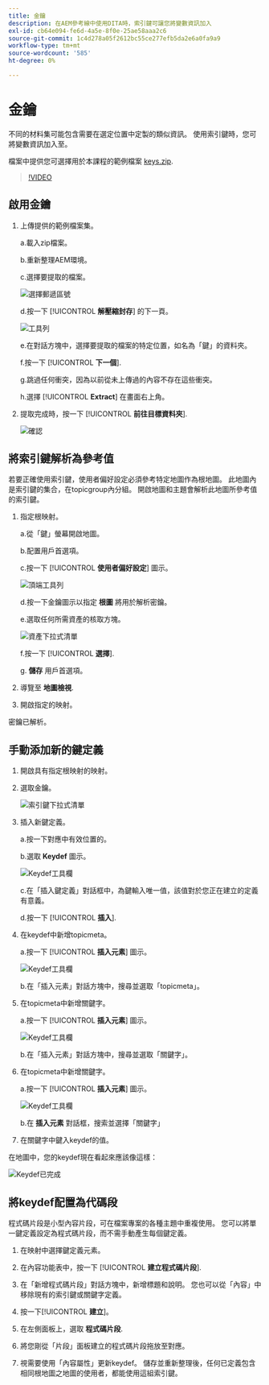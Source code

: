 ```yaml
---
title: 金鑰
description: 在AEM參考線中使用DITA時，索引鍵可讓您將變數資訊加入
exl-id: cb64e094-fe6d-4a5e-8f0e-25ae58aaa2c6
source-git-commit: 1c4d278a05f2612bc55ce277efb5da2e6a0fa9a9
workflow-type: tm+mt
source-wordcount: '585'
ht-degree: 0%

---
```


# 金鑰

不同的材料集可能包含需要在選定位置中定製的類似資訊。 使用索引鍵時，您可將變數資訊加入至。

檔案中提供您可選擇用於本課程的範例檔案 [keys.zip](assets/keys.zip).

>[!VIDEO](https://video.tv.adobe.com/v/342756?quality=12&learn=on)

## 啟用金鑰

1. 上傳提供的範例檔案集。

   a.載入zip檔案。

   b.重新整理AEM環境。

   c.選擇要提取的檔案。

   ![選擇郵遞區號](images/lesson-9/select-zip.png)

   d.按一下 [!UICONTROL **解壓縮封存**] 的下一頁。

   ![工具列](images/lesson-9/extract-archive.png)

   e.在對話方塊中，選擇要提取的檔案的特定位置，如名為「鍵」的資料夾。

   f.按一下 [!UICONTROL **下一個**].

   g.跳過任何衝突，因為以前從未上傳過的內容不存在這些衝突。

   h.選擇 [!UICONTROL **Extract**] 在畫面右上角。

2. 提取完成時，按一下 [!UICONTROL **前往目標資料夾**].

   ![確認](images/lesson-9/go-to-target.png)

## 將索引鍵解析為參考值

若要正確使用索引鍵，使用者偏好設定必須參考特定地圖作為根地圖。 此地圖內是索引鍵的集合，在topicgroup內分組。 開啟地圖和主題會解析此地圖所參考值的索引鍵。

1. 指定根映射。

   a.從「鍵」螢幕開啟地圖。

   b.配置用戶首選項。

   c.按一下 [!UICONTROL **使用者偏好設定**] 圖示。

   ![頂端工具列](images/lesson-9/author-view.png)

   d.按一下金鑰圖示以指定 **根圖** 將用於解析密鑰。

   e.選取任何所需資產的核取方塊。

   ![資產下拉式清單](images/lesson-9/select-assets.png)

   f.按一下 [!UICONTROL **選擇**].

   g. **儲存** 用戶首選項。

2. 導覽至 **地圖檢視**.

3. 開啟指定的映射。

密鑰已解析。

## 手動添加新的鍵定義

1. 開啟具有指定根映射的映射。

2. 選取金鑰。

   ![索引鍵下拉式清單](images/lesson-9/hybrid-key.png)

3. 插入新鍵定義。

   a.按一下對應中有效位置的。

   b.選取 **Keydef** 圖示。

   ![Keydef工具欄](images/lesson-9/key-icon.png)

   c.在「插入鍵定義」對話框中，為鍵輸入唯一值，該值對於您正在建立的定義有意義。

   d.按一下 [!UICONTROL **插入**].

4. 在keydef中新增topicmeta。

   a.按一下 [!UICONTROL **插入元素**] 圖示。

   ![Keydef工具欄](images/lesson-9/add-icon.png)

   b.在「插入元素」對話方塊中，搜尋並選取「topicmeta」。

5. 在topicmeta中新增關鍵字。

   a.按一下 [!UICONTROL **插入元素**] 圖示。

   ![Keydef工具欄](images/lesson-9/add-icon.png)

   b.在「插入元素」對話方塊中，搜尋並選取「關鍵字」。

6. 在topicmeta中新增關鍵字。

   a.按一下 [!UICONTROL **插入元素**] 圖示。

   ![Keydef工具欄](images/lesson-9/add-icon.png)

   b.在 **插入元素** 對話框，搜索並選擇「關鍵字」

7. 在關鍵字中鍵入keydef的值。

在地圖中，您的keydef現在看起來應該像這樣：

![Keydef已完成](images/lesson-9/keydef.png)

## 將keydef配置為代碼段

程式碼片段是小型內容片段，可在檔案專案的各種主題中重複使用。 您可以將單一鍵定義設定為程式碼片段，而不需手動產生每個鍵定義。

1. 在映射中選擇鍵定義元素。

2. 在內容功能表中，按一下 [!UICONTROL **建立程式碼片段**].

3. 在「新增程式碼片段」對話方塊中，新增標題和說明。
您也可以從「內容」中移除現有的索引鍵或關鍵字定義。

4. 按一下&#x200B;[!UICONTROL **建立**]。

5. 在左側面板上，選取 **程式碼片段**.

6. 將您剛從「片段」面板建立的程式碼片段拖放至對應。

7. 視需要使用「內容屬性」更新keydef。
儲存並重新整理後，任何已定義包含相同根地圖之地圖的使用者，都能使用這組索引鍵。
